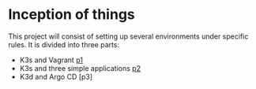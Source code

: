 # Inception of things
This project will consist of setting up several environments under specific rules.
It is divided into three parts:

- K3s and Vagrant [p1](https://github.com/smkatash/inception-of-things/tree/main/p1)
- K3s and three simple applications [p2](https://github.com/smkatash/inception-of-things/tree/main/p2)
- K3d and Argo CD [p3]

